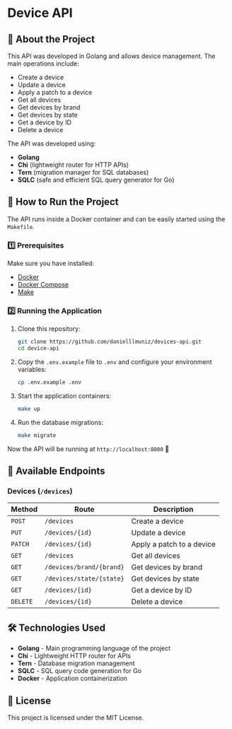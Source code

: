 # Device API

## 📌 About the Project
This API was developed in Golang and allows device management. The main operations include:

- Create a device
- Update a device
- Apply a patch to a device
- Get all devices
- Get devices by brand
- Get devices by state
- Get a device by ID
- Delete a device

The API was developed using:
- **Golang**
- **Chi** (lightweight router for HTTP APIs)
- **Tern** (migration manager for SQL databases)
- **SQLC** (safe and efficient SQL query generator for Go)

## 🚀 How to Run the Project
The API runs inside a Docker container and can be easily started using the `Makefile`.

### 1️⃣ Prerequisites
Make sure you have installed:
- [Docker](https://www.docker.com/)
- [Docker Compose](https://docs.docker.com/compose/)
- [Make](https://www.gnu.org/software/make/)

### 2️⃣ Running the Application
1. Clone this repository:
   ```sh
   git clone https://github.com/danielllmuniz/devices-api.git
   cd device-api
   ```

2. Copy the `.env.example` file to `.env` and configure your environment variables:
   ```sh
   cp .env.example .env
   ```

3. Start the application containers:
   ```sh
   make up
   ```

4. Run the database migrations:
   ```sh
   make migrate
   ```

Now the API will be running at `http://localhost:8000` 🚀

## 📜 Available Endpoints
### Devices (`/devices`)
| Method  | Route                     | Description |
|---------|--------------------------|-------------|
| `POST`  | `/devices`               | Create a device |
| `PUT`   | `/devices/{id}`          | Update a device |
| `PATCH` | `/devices/{id}`          | Apply a patch to a device |
| `GET`   | `/devices`               | Get all devices |
| `GET`   | `/devices/brand/{brand}` | Get devices by brand |
| `GET`   | `/devices/state/{state}` | Get devices by state |
| `GET`   | `/devices/{id}`          | Get a device by ID |
| `DELETE`| `/devices/{id}`          | Delete a device |

## 🛠 Technologies Used
- **Golang** - Main programming language of the project
- **Chi** - Lightweight HTTP router for APIs
- **Tern** - Database migration management
- **SQLC** - SQL query code generation for Go
- **Docker** - Application containerization

## 📄 License
This project is licensed under the MIT License.